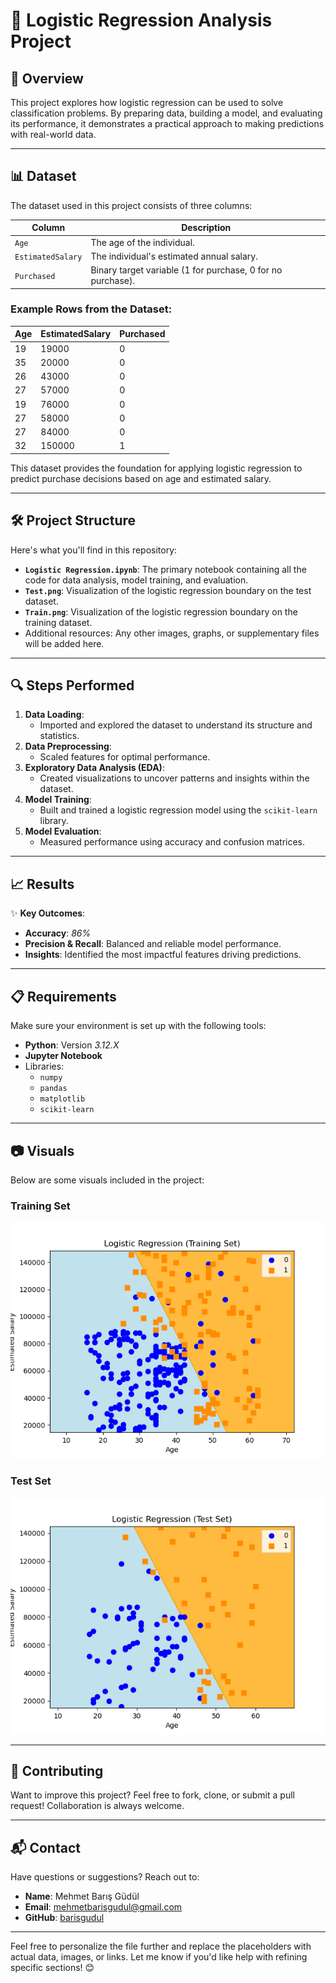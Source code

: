 # 🚀 Logistic Regression Analysis Project

## 🌟 Overview

This project explores how logistic regression can be used to solve classification problems. By preparing data, building a model, and evaluating its performance, it demonstrates a practical approach to making predictions with real-world data.

---

## 📊 Dataset

The dataset used in this project consists of three columns:

| **Column**          | **Description**                                      |
|----------------------|------------------------------------------------------|
| `Age`               | The age of the individual.                           |
| `EstimatedSalary`   | The individual's estimated annual salary.            |
| `Purchased`         | Binary target variable (1 for purchase, 0 for no purchase). |

### Example Rows from the Dataset:

| **Age** | **EstimatedSalary** | **Purchased** |
|---------|----------------------|---------------|
| 19      | 19000               | 0             |
| 35      | 20000               | 0             |
| 26      | 43000               | 0             |
| 27      | 57000               | 0             |
| 19      | 76000               | 0             |
| 27      | 58000               | 0             |
| 27      | 84000               | 0             |
| 32      | 150000              | 1             |

This dataset provides the foundation for applying logistic regression to predict purchase decisions based on age and estimated salary.


---

## 🛠️ Project Structure

Here's what you'll find in this repository:

- **`Logistic Regression.ipynb`**: The primary notebook containing all the code for data analysis, model training, and evaluation.
- **`Test.png`**: Visualization of the logistic regression boundary on the test dataset.
- **`Train.png`**: Visualization of the logistic regression boundary on the training dataset.
- Additional resources: Any other images, graphs, or supplementary files will be added here.




---

## 🔍 Steps Performed

1. **Data Loading**:
   - Imported and explored the dataset to understand its structure and statistics.
2. **Data Preprocessing**:
   - Scaled features for optimal performance.
3. **Exploratory Data Analysis (EDA)**:
   - Created visualizations to uncover patterns and insights within the dataset.
4. **Model Training**:
   - Built and trained a logistic regression model using the `scikit-learn` library.
5. **Model Evaluation**:
   - Measured performance using accuracy and confusion matrices.

---

## 📈 Results

✨ **Key Outcomes**:
- **Accuracy**: *86%*
- **Precision & Recall**: Balanced and reliable model performance.
- **Insights**: Identified the most impactful features driving predictions.

---

## 📋 Requirements

Make sure your environment is set up with the following tools:

- **Python**: Version *3.12.X*
- **Jupyter Notebook**
- Libraries:
  - `numpy`
  - `pandas`
  - `matplotlib`
  - `scikit-learn`

---

## 📷 Visuals

Below are some visuals included in the project:

### Training Set
![Training Set](Train.png)

### Test Set
![Test Set](Test.png)

---

## 🤝 Contributing

Want to improve this project? Feel free to fork, clone, or submit a pull request! Collaboration is always welcome.

---

## 📬 Contact

Have questions or suggestions? Reach out to:
- **Name**: Mehmet Barış Güdül
- **Email**: mehmetbarisgudul@gmail.com
- **GitHub**: [barisgudul](https://github.com/barisgudul)

---

Feel free to personalize the file further and replace the placeholders with actual data, images, or links. Let me know if you'd like help with refining specific sections! 😊
